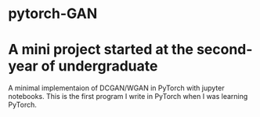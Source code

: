 # pytorch-GAN
# A mini project started at the second-year of undergraduate
A minimal implementaion of DCGAN/WGAN in PyTorch with jupyter notebooks.
This is the first program I write in PyTorch when I was learning PyTorch. 
